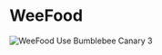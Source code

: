# WeeFood

![WeeFood](https://user-images.githubusercontent.com/46423967/124324799-dbd06b00-db83-11eb-872c-06442f1f39dc.png)
Use Bumblebee Canary 3
